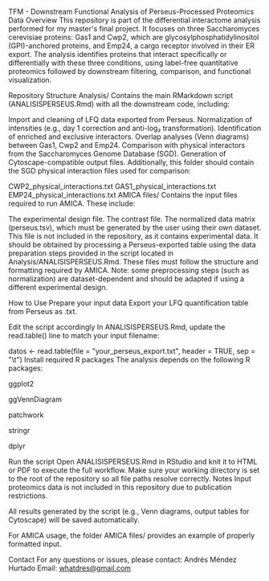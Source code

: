 TFM - Downstream Functional Analysis of Perseus-Processed Proteomics Data
Overview
This repository is part of the differential interactome analysis performed for my master's final project. It focuses on three Saccharomyces cerevisiae proteins: Gas1 and Cwp2, which are glycosylphosphatidylinositol (GPI)-anchored proteins, and Emp24, a cargo receptor involved in their ER export. The analysis identifies proteins that interact specifically or differentially with these three conditions, using label-free quantitative proteomics followed by downstream filtering, comparison, and functional visualization.

Repository Structure
Analysis/
Contains the main RMarkdown script (ANALISISPERSEUS.Rmd) with all the downstream code, including:

Import and cleaning of LFQ data exported from Perseus.
Normalization of intensities (e.g., day 1 correction and anti-log₂ transformation).
Identification of enriched and exclusive interactors.
Overlap analyses (Venn diagrams) between Gas1, Cwp2 and Emp24.
Comparison with physical interactors from the Saccharomyces Genome Database (SGD).
Generation of Cytoscape-compatible output files.
Additionally, this folder should contain the SGD physical interaction files used for comparison:

CWP2_physical_interactions.txt
GAS1_physical_interactions.txt
EMP24_physical_interactions.txt
AMICA files/
Contains the input files required to run AMICA. These include:

The experimental design file.
The contrast file.
The normalized data matrix (perseus.tsv), which must be generated by the user using their own dataset.
This file is not included in the repository, as it contains experimental data.
It should be obtained by processing a Perseus-exported table using the data preparation steps provided in the script located in Analysis/ANALISISPERSEUS.Rmd.
These files must follow the structure and formatting required by AMICA.
Note: some preprocessing steps (such as normalization) are dataset-dependent and should be adapted if using a different experimental design.

How to Use
Prepare your input data
Export your LFQ quantification table from Perseus as .txt.

Edit the script accordingly
In ANALISISPERSEUS.Rmd, update the read.table() line to match your input filename:

datos <- read.table(file = "your_perseus_export.txt", header = TRUE, sep = "\t")
Install required R packages The analysis depends on the following R packages:

ggplot2

ggVennDiagram

patchwork

stringr

dplyr

Run the script Open ANALISISPERSEUS.Rmd in RStudio and knit it to HTML or PDF to execute the full workflow. Make sure your working directory is set to the root of the repository so all file paths resolve correctly.
Notes
Input proteomics data is not included in this repository due to publication restrictions.

All results generated by the script (e.g., Venn diagrams, output tables for Cytoscape) will be saved automatically.

For AMICA usage, the folder AMICA files/ provides an example of properly formatted input.

Contact For any questions or issues, please contact: Andrés Méndez Hurtado Email: whatdres@gmail.com
